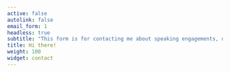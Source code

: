 ```yaml
---
active: false
autolink: false
email_form: 1
headless: true
subtitle: "This form is for contacting me about speaking engagements, opportunities to work together, or mentorship requests. This is *NOT* a form for requesting help."
title: Hi there!
weight: 100
widget: contact
---
```


